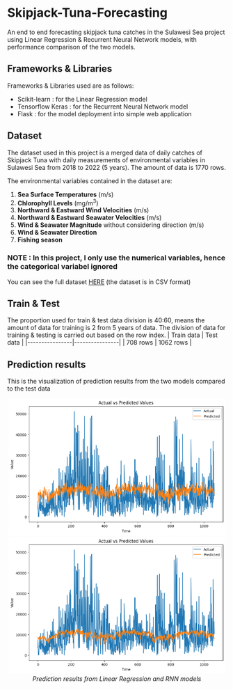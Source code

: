 # Skipjack-Tuna-Forecasting

An end to end forecasting skipjack tuna catches in the Sulawesi Sea project using Linear Regression & Recurrent Neural Network models, with performance comparison of the two models.

## Frameworks & Libraries
Frameworks & Libraries used are as follows:
* Scikit-learn : for the Linear Regression model
* Tensorflow Keras : for the Recurrent Neural Network model
* Flask : for the model deployment into simple web application

## Dataset
The dataset used in this project is a merged data of daily catches of Skipjack Tuna with daily measurements of environmental variables in Sulawesi Sea from 2018 to 2022 (5 years). The amount of data is 1770 rows.

The environmental variables contained in the dataset are:   
1. **Sea Surface Temperatures** (m/s)   
2. **Chlorophyll Levels** (mg/m<sup>3</sup>) 
3. **Northward & Eastward Wind Velocities** (m/s) 
4. **Northward & Eastward Seawater Velocities** (m/s)
5. **Wind & Seawater Magnitude** without considering direction (m/s)
6. **Wind & Seawater Direction**
7. **Fishing season**   

### NOTE : **In this project, I only use the numerical variables, hence the categorical variabel ignored**

You can see the full dataset [HERE](https://drive.google.com/file/d/1wMW3ljotmVUdqro7FFo9lgt8AQp015mC/view?usp=sharing) (the dataset is in CSV format)

## Train & Test
The proportion used for train & test data division is 40:60, means the amount of data for training is 2 from 5 years of data. The division of data for training & testing is carried out based on the row index.
|   Train data   |   Test data    |
|----------------|----------------|
|    708 rows    |   1062 rows    |

## Prediction results
This is the visualization of prediction results from the two models compared to the test data
<p align="center">
  <img src="Prediksi Cakalang/figures/hasil prediksi LINREG.png" width="500" alt="accessibility text">
  <img src="Prediksi Cakalang/figures/hasil prediksi RNN.png" width="500" alt="accessibility text">
  <br>
  <em>Prediction results from Linear Regression and RNN models</em>
</p>



